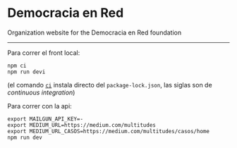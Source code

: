 Democracia en Red
=================

Organization website for the Democracia en Red foundation

---

Para correr el front local:
```
npm ci
npm run devi
```

(el comando [`ci`](https://blog.npmjs.org/post/171556855892/introducing-npm-ci-for-faster-more-reliable) instala directo del `package-lock.json`, las siglas son de *continuous integration*)

Para correr con la api:
```
export MAILGUN_API_KEY=-
export MEDIUM_URL=https://medium.com/multitudes
export MEDIUM_URL_CASOS=https://medium.com/multitudes/casos/home
npm run dev
```
